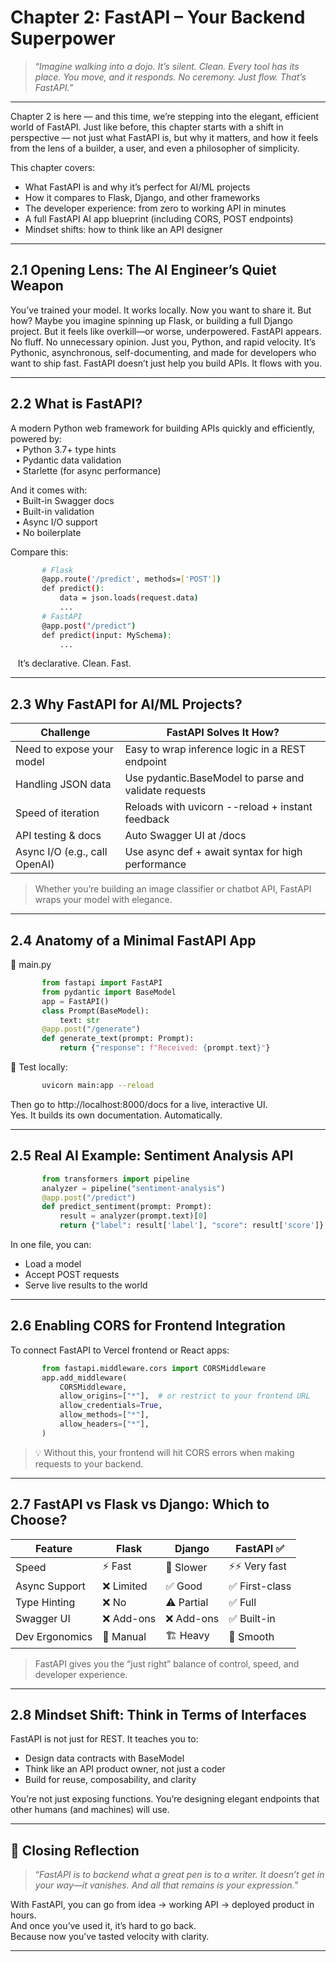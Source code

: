 # Chapter 2: FastAPI – Your Backend Superpower
       
> “*Imagine walking into a dojo. It’s silent. Clean. Every tool has its place. You move, and it responds. No ceremony. Just flow. That’s FastAPI.*”

---

Chapter 2 is here — and this time, we’re stepping into the elegant, efficient world of FastAPI.
Just like before, this chapter starts with a shift in perspective — not just what FastAPI is, but why it matters, and how it feels from the lens of a builder, a user, and even a philosopher of simplicity.

This chapter covers:  
- What FastAPI is and why it’s perfect for AI/ML projects  
- How it compares to Flask, Django, and other frameworks  
- The developer experience: from zero to working API in minutes  
- A full FastAPI AI app blueprint (including CORS, POST endpoints)  
- Mindset shifts: how to think like an API designer

---

## 2.1 Opening Lens: The AI Engineer’s Quiet Weapon

You’ve trained your model. It works locally. Now you want to share it. But how?
Maybe you imagine spinning up Flask, or building a full Django project. But it feels like overkill—or worse, underpowered.
FastAPI appears.
No fluff. No unnecessary opinion. Just you, Python, and rapid velocity.
It’s Pythonic, asynchronous, self-documenting, and made for developers who want to ship fast.
FastAPI doesn’t just help you build APIs. It flows with you.

---

## 2.2 What is FastAPI?  

A modern Python web framework for building APIs quickly and efficiently, powered by:  
&nbsp; • Python 3.7+ type hints  
&nbsp; • Pydantic data validation  
&nbsp; • Starlette (for async performance)  

And it comes with:  
&nbsp; • Built-in Swagger docs  
&nbsp; • Built-in validation  
&nbsp; • Async I/O support  
&nbsp; • No boilerplate  

Compare this:
```bash       
       # Flask
       @app.route('/predict', methods=['POST'])
       def predict():
           data = json.loads(request.data)
           ...
       # FastAPI
       @app.post("/predict")
       def predict(input: MySchema):
           ...
```       
&nbsp; &nbsp;It’s declarative. Clean. Fast.

---

## 2.3 Why FastAPI for AI/ML Projects?

|Challenge	                     |FastAPI Solves It How?                                 |
|----------------------------------|-------------------------------------------------------|
|Need to expose your model	       |Easy to wrap inference logic in a REST endpoint        |
|Handling JSON data	              |Use pydantic.BaseModel to parse and validate requests  |
|Speed of iteration	              |Reloads with uvicorn --reload + instant feedback       |
|API testing & docs	              |Auto Swagger UI at /docs                               |
|Async I/O (e.g., call OpenAI)	|Use async def + await syntax for high performance      |
       
> Whether you’re building an image classifier or chatbot API, FastAPI wraps your model with elegance.

---

## 2.4 Anatomy of a Minimal FastAPI App
📄 main.py
```python       
       from fastapi import FastAPI
       from pydantic import BaseModel
       app = FastAPI()
       class Prompt(BaseModel):
           text: str
       @app.post("/generate")
       def generate_text(prompt: Prompt):
           return {"response": f"Received: {prompt.text}"}
```       
🔁 Test locally:
```bash       
       uvicorn main:app --reload
```

Then go to http://localhost:8000/docs for a live, interactive UI.  
Yes. It builds its own documentation. Automatically.

---

## 2.5 Real AI Example: Sentiment Analysis API

```python       
       from transformers import pipeline
       analyzer = pipeline("sentiment-analysis")
       @app.post("/predict")
       def predict_sentiment(prompt: Prompt):
           result = analyzer(prompt.text)[0]
           return {"label": result['label'], "score": result['score']}
```

In one file, you can:

- Load a model  
- Accept POST requests  
- Serve live results to the world

---

## 2.6 Enabling CORS for Frontend Integration

To connect FastAPI to Vercel frontend or React apps:

```python       
       from fastapi.middleware.cors import CORSMiddleware
       app.add_middleware(
           CORSMiddleware,
           allow_origins=["*"],  # or restrict to your frontend URL
           allow_credentials=True,
           allow_methods=["*"],
           allow_headers=["*"],
       )
```       
>💡 Without this, your frontend will hit CORS errors when making requests to your backend.

---

## 2.7 FastAPI vs Flask vs Django: Which to Choose?

|Feature	       |Flask	              |Django	         |FastAPI ✅        |
|--------------------|--------------------|----------------------|-------------------|
|Speed	              |⚡ Fast	      |🐢 Slower	       |⚡⚡ Very fast      |
|Async Support	|❌ Limited	      |✅ Good	             |✅ First-class       |
|Type Hinting	       |❌ No	             |⚠️ Partial	       |✅ Full             |
|Swagger UI	       |❌ Add-ons	      |❌ Add-ons	      |✅ Built-in          |
|Dev Ergonomics	|🧪 Manual	       |🏗️ Heavy	         |🧘 Smooth           |

> FastAPI gives you the “just right” balance of control, speed, and developer experience.

---

## 2.8 Mindset Shift: Think in Terms of Interfaces

FastAPI is not just for REST. It teaches you to:

- Design data contracts with BaseModel  
- Think like an API product owner, not just a coder  
- Build for reuse, composability, and clarity

You’re not just exposing functions.
You’re designing elegant endpoints that other humans (and machines) will use.

---

## 🌟 Closing Reflection
       
> “*FastAPI is to backend what a great pen is to a writer. It doesn’t get in your way—it vanishes. And all that remains is your expression.*”

With FastAPI, you can go from idea → working API → deployed product in hours.  
And once you’ve used it, it’s hard to go back.  
Because now you’ve tasted velocity with clarity.  

---



